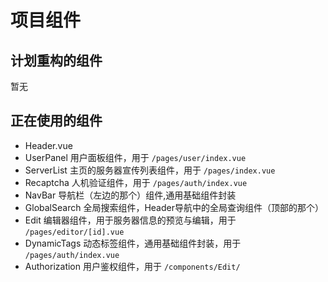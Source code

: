 # 项目组件

## 计划重构的组件

暂无

## 正在使用的组件

- Header.vue
- UserPanel 用户面板组件，用于 `/pages/user/index.vue`
- ServerList 主页的服务器宣传列表组件，用于 `/pages/index.vue`
- Recaptcha 人机验证组件，用于 `/pages/auth/index.vue`
- NavBar 导航栏（左边的那个）组件,通用基础组件封装
- GlobalSearch 全局搜索组件，Header导航中的全局查询组件（顶部的那个）
- Edit 编辑器组件，用于服务器信息的预览与编辑，用于 `/pages/editor/[id].vue`
- DynamicTags 动态标签组件，通用基础组件封装，用于 `/pages/auth/index.vue`
- Authorization 用户鉴权组件，用于 `/components/Edit/`
